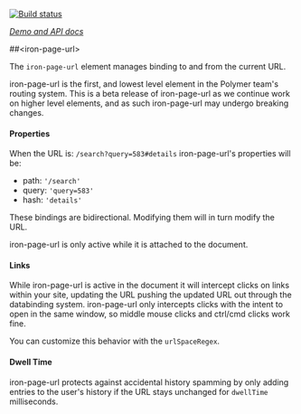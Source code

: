 
<!---

This README is automatically generated from the comments in these files:
iron-page-url.html

Edit those files, and our readme bot will duplicate them over here!
Edit this file, and the bot will squash your changes :)

The bot does some handling of markdown. Please file a bug if it does the wrong
thing! https://github.com/PolymerLabs/tedium/issues

-->

[![Build status](https://travis-ci.org/PolymerElements/iron-page-url.svg?branch=master)](https://travis-ci.org/PolymerElements/iron-page-url)

_[Demo and API docs](https://elements.polymer-project.org/elements/iron-page-url)_


##&lt;iron-page-url&gt;

The `iron-page-url` element manages binding to and from the current URL.

iron-page-url is the first, and lowest level element in the Polymer team's
routing system. This is a beta release of iron-page-url as we continue work
on higher level elements, and as such iron-page-url may undergo breaking
changes.

#### Properties

When the URL is: `/search?query=583#details` iron-page-url's properties will be:

* path: `'/search'`
* query: `'query=583'`
* hash: `'details'`

These bindings are bidirectional. Modifying them will in turn modify the URL.

iron-page-url is only active while it is attached to the document.

#### Links

While iron-page-url is active in the document it will intercept clicks on links
within your site, updating the URL pushing the updated URL out through the
databinding system. iron-page-url only intercepts clicks with the intent to
open in the same window, so middle mouse clicks and ctrl/cmd clicks work fine.

You can customize this behavior with the `urlSpaceRegex`.

#### Dwell Time

iron-page-url protects against accidental history spamming by only adding
entries to the user's history if the URL stays unchanged for `dwellTime`
milliseconds.


